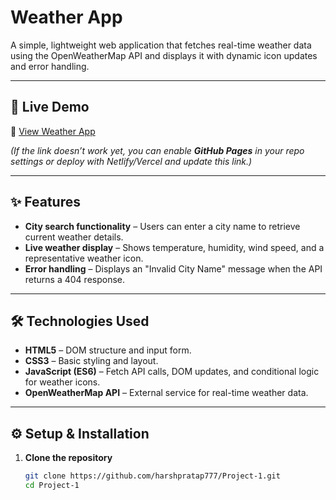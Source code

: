 # Weather App

A simple, lightweight web application that fetches real-time weather data using the OpenWeatherMap API and displays it with dynamic icon updates and error handling.

---

## 🚀 Live Demo

🔗 [View Weather App](https://rawcdn.githack.com/harshpratap777/Project-1/a736b84cfc04dbe1cae7e4db69b2fe05a3dd518f/index.html)  

*(If the link doesn’t work yet, you can enable **GitHub Pages** in your repo settings or deploy with Netlify/Vercel and update this link.)*

---

## ✨ Features

- **City search functionality** – Users can enter a city name to retrieve current weather details.
- **Live weather display** – Shows temperature, humidity, wind speed, and a representative weather icon.
- **Error handling** – Displays an "Invalid City Name" message when the API returns a 404 response.

---

## 🛠️ Technologies Used

- **HTML5** – DOM structure and input form.
- **CSS3** – Basic styling and layout.
- **JavaScript (ES6)** – Fetch API calls, DOM updates, and conditional logic for weather icons.
- **OpenWeatherMap API** – External service for real-time weather data.

---

## ⚙️ Setup & Installation

1. **Clone the repository**
   ```bash
   git clone https://github.com/harshpratap777/Project-1.git
   cd Project-1

